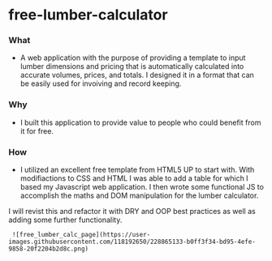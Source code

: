 # free-lumber-calculator

### What 
- A web application with the purpose of providing a template to input lumber dimensions and pricing that is automatically calculated into accurate volumes, prices, and totals. I designed it in a format that can be easily used for invoiving and record keeping.

### Why
- I built this application to provide value to people who could benefit from it for free.
### How
- I utilized an excellent free template from HTML5 UP to start with. With modifiactions to CSS and HTML I  was able to add a table for which I based my Javascript web application. I then wrote some functional JS to accomplish the maths and DOM manipulation for the lumber calculator.

 I will revist this and refactor it with DRY and OOP best practices as well as adding some further functionality.
     
     ![free_lumber_calc_page](https://user-images.githubusercontent.com/118192650/228865133-b0ff3f34-bd95-4efe-9858-20f2204b2d8c.png)
